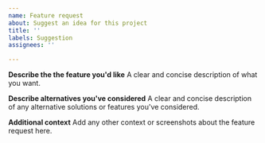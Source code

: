 ```yaml
---
name: Feature request
about: Suggest an idea for this project
title: ''
labels: Suggestion
assignees: ''

---
```


**Describe the the feature you'd like**
A clear and concise description of what you want.

**Describe alternatives you've considered**
A clear and concise description of any alternative solutions or features you've considered.

**Additional context**
Add any other context or screenshots about the feature request here.

